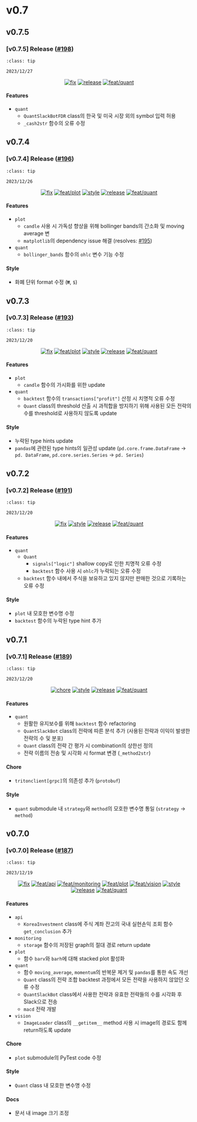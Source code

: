 # v0.7

## v0.7.5

<h3>[v0.7.5] Release (<a href=https://github.com/Zerohertz/zerohertzLib/pull/198>#198</a>)</h3>

```{admonition} Release Date
:class: tip

2023/12/27
```

<p align="center">
<a href="https://github.com/Zerohertz/zerohertzLib/pulls?q=is:pr label:fix"><img src="https://img.shields.io/badge/fix-d73a4a?style=flat-square&logo=github" alt="fix"/></a>
<a href="https://github.com/Zerohertz/zerohertzLib/pulls?q=is:pr label:release"><img src="https://img.shields.io/badge/release-00FF00?style=flat-square&logo=github" alt="release"/></a>
<a href="https://github.com/Zerohertz/zerohertzLib/pulls?q=is:pr label:feat/quant"><img src="https://img.shields.io/badge/feat/quant-ededed?style=flat-square&logo=github" alt="feat/quant"/></a>
</p>


<h4>Features</h4>

+ `quant`
  + `QuantSlackBotFDR` class의 한국 및 미국 시장 외의 symbol 입력 허용
  + `_cash2str` 함수의 오류 수정

## v0.7.4

<h3>[v0.7.4] Release (<a href=https://github.com/Zerohertz/zerohertzLib/pull/196>#196</a>)</h3>

```{admonition} Release Date
:class: tip

2023/12/26
```

<p align="center">
<a href="https://github.com/Zerohertz/zerohertzLib/pulls?q=is:pr label:fix"><img src="https://img.shields.io/badge/fix-d73a4a?style=flat-square&logo=github" alt="fix"/></a>
<a href="https://github.com/Zerohertz/zerohertzLib/pulls?q=is:pr label:feat/plot"><img src="https://img.shields.io/badge/feat/plot-968B14?style=flat-square&logo=github" alt="feat/plot"/></a>
<a href="https://github.com/Zerohertz/zerohertzLib/pulls?q=is:pr label:style"><img src="https://img.shields.io/badge/style-03A17F?style=flat-square&logo=github" alt="style"/></a>
<a href="https://github.com/Zerohertz/zerohertzLib/pulls?q=is:pr label:release"><img src="https://img.shields.io/badge/release-00FF00?style=flat-square&logo=github" alt="release"/></a>
<a href="https://github.com/Zerohertz/zerohertzLib/pulls?q=is:pr label:feat/quant"><img src="https://img.shields.io/badge/feat/quant-ededed?style=flat-square&logo=github" alt="feat/quant"/></a>
</p>


<h4>Features</h4>

+ `plot`
  + `candle` 사용 시 가독성 향상을 위해 bollinger bands의 간소화 및 moving average 변
  + `matplotlib`의 dependency issue 해결 (resolves: <a href="https://github.com/Zerohertz/zerohertzLib/issues/195">#195</a>)
+ `quant`
  + `bollinger_bands` 함수의 `ohlc` 변수 기능 수정

<h4>Style</h4>

+ 화폐 단위 format 수정 (`₩`, `$`)

## v0.7.3

<h3>[v0.7.3] Release (<a href=https://github.com/Zerohertz/zerohertzLib/pull/193>#193</a>)</h3>

```{admonition} Release Date
:class: tip

2023/12/20
```

<p align="center">
<a href="https://github.com/Zerohertz/zerohertzLib/pulls?q=is:pr label:fix"><img src="https://img.shields.io/badge/fix-d73a4a?style=flat-square&logo=github" alt="fix"/></a>
<a href="https://github.com/Zerohertz/zerohertzLib/pulls?q=is:pr label:feat/plot"><img src="https://img.shields.io/badge/feat/plot-968B14?style=flat-square&logo=github" alt="feat/plot"/></a>
<a href="https://github.com/Zerohertz/zerohertzLib/pulls?q=is:pr label:style"><img src="https://img.shields.io/badge/style-03A17F?style=flat-square&logo=github" alt="style"/></a>
<a href="https://github.com/Zerohertz/zerohertzLib/pulls?q=is:pr label:release"><img src="https://img.shields.io/badge/release-00FF00?style=flat-square&logo=github" alt="release"/></a>
<a href="https://github.com/Zerohertz/zerohertzLib/pulls?q=is:pr label:feat/quant"><img src="https://img.shields.io/badge/feat/quant-ededed?style=flat-square&logo=github" alt="feat/quant"/></a>
</p>


<h4>Features</h4>

+ `plot`
  + `candle` 함수의 가시화를 위한 update
+ `quant`
  + `backtest` 함수의 `transactions["profit"]` 산정 시 치명적 오류 수정
  + `Quant` class의 threshold 산출 시 과적합을 방지하기 위해 사용된 모든 전략의 수를 threshold로  사용하지 않도록 update

<h4>Style</h4>

+ 누락된 type hints update
+ `pandas`에 관련된 type hints의 일관성 update (`pd.core.frame.DataFrame` → `pd. DataFrame`, `pd.core.series.Series` → `pd. Series`)

## v0.7.2

<h3>[v0.7.2] Release (<a href=https://github.com/Zerohertz/zerohertzLib/pull/191>#191</a>)</h3>

```{admonition} Release Date
:class: tip

2023/12/20
```

<p align="center">
<a href="https://github.com/Zerohertz/zerohertzLib/pulls?q=is:pr label:fix"><img src="https://img.shields.io/badge/fix-d73a4a?style=flat-square&logo=github" alt="fix"/></a>
<a href="https://github.com/Zerohertz/zerohertzLib/pulls?q=is:pr label:style"><img src="https://img.shields.io/badge/style-03A17F?style=flat-square&logo=github" alt="style"/></a>
<a href="https://github.com/Zerohertz/zerohertzLib/pulls?q=is:pr label:release"><img src="https://img.shields.io/badge/release-00FF00?style=flat-square&logo=github" alt="release"/></a>
<a href="https://github.com/Zerohertz/zerohertzLib/pulls?q=is:pr label:feat/quant"><img src="https://img.shields.io/badge/feat/quant-ededed?style=flat-square&logo=github" alt="feat/quant"/></a>
</p>


<h4>Features</h4>

+ `quant`
  + `Quant`
    + `signals["logic"]` shallow copy로 인한 치명적 오류 수정
    + `backtest` 함수 사용 시 `ohlc`가 누락되는 오류 수정
  + `backtest` 함수 내에서 주식을 보유하고 있지 않지만 판매한 것으로 기록하는 오류 수정

<h4>Style</h4>

+ `plot` 내 모호한 변수명 수정
+ `backtest` 함수의 누락된 type hint 추가

## v0.7.1

<h3>[v0.7.1] Release (<a href=https://github.com/Zerohertz/zerohertzLib/pull/189>#189</a>)</h3>

```{admonition} Release Date
:class: tip

2023/12/20
```

<p align="center">
<a href="https://github.com/Zerohertz/zerohertzLib/pulls?q=is:pr label:chore"><img src="https://img.shields.io/badge/chore-fef2c0?style=flat-square&logo=github" alt="chore"/></a>
<a href="https://github.com/Zerohertz/zerohertzLib/pulls?q=is:pr label:style"><img src="https://img.shields.io/badge/style-03A17F?style=flat-square&logo=github" alt="style"/></a>
<a href="https://github.com/Zerohertz/zerohertzLib/pulls?q=is:pr label:release"><img src="https://img.shields.io/badge/release-00FF00?style=flat-square&logo=github" alt="release"/></a>
<a href="https://github.com/Zerohertz/zerohertzLib/pulls?q=is:pr label:feat/quant"><img src="https://img.shields.io/badge/feat/quant-ededed?style=flat-square&logo=github" alt="feat/quant"/></a>
</p>


<h4>Features</h4>

+ `quant`
  + 원활한 유지보수를 위해 `backtest` 함수 refactoring
  + `QuantSlackBot` class의 전략에 따른 분석 추가 (사용된 전략과 이익이 발생한 전략의 수 및 분포)
  + `Quant` class의 전략 간 평가 시 combination의 상한선 정의
  + 전략 이름의 전송 및 시각화 시 format 변경 (`_method2str`)

<h4>Chore</h4>

+ `tritonclient[grpc]`의 의존성 추가 (`protobuf`)

<h4>Style</h4>

+ `quant` submodule 내 `strategy`와 `method`의 모호한 변수명 통일 (`strategy` → `method`)

## v0.7.0

<h3>[v0.7.0] Release (<a href=https://github.com/Zerohertz/zerohertzLib/pull/187>#187</a>)</h3>

```{admonition} Release Date
:class: tip

2023/12/19
```

<p align="center">
<a href="https://github.com/Zerohertz/zerohertzLib/pulls?q=is:pr label:fix"><img src="https://img.shields.io/badge/fix-d73a4a?style=flat-square&logo=github" alt="fix"/></a>
<a href="https://github.com/Zerohertz/zerohertzLib/pulls?q=is:pr label:feat/api"><img src="https://img.shields.io/badge/feat/api-541B9A?style=flat-square&logo=github" alt="feat/api"/></a>
<a href="https://github.com/Zerohertz/zerohertzLib/pulls?q=is:pr label:feat/monitoring"><img src="https://img.shields.io/badge/feat/monitoring-31395C?style=flat-square&logo=github" alt="feat/monitoring"/></a>
<a href="https://github.com/Zerohertz/zerohertzLib/pulls?q=is:pr label:feat/plot"><img src="https://img.shields.io/badge/feat/plot-968B14?style=flat-square&logo=github" alt="feat/plot"/></a>
<a href="https://github.com/Zerohertz/zerohertzLib/pulls?q=is:pr label:feat/vision"><img src="https://img.shields.io/badge/feat/vision-D1F9CB?style=flat-square&logo=github" alt="feat/vision"/></a>
<a href="https://github.com/Zerohertz/zerohertzLib/pulls?q=is:pr label:style"><img src="https://img.shields.io/badge/style-03A17F?style=flat-square&logo=github" alt="style"/></a>
<a href="https://github.com/Zerohertz/zerohertzLib/pulls?q=is:pr label:release"><img src="https://img.shields.io/badge/release-00FF00?style=flat-square&logo=github" alt="release"/></a>
<a href="https://github.com/Zerohertz/zerohertzLib/pulls?q=is:pr label:feat/quant"><img src="https://img.shields.io/badge/feat/quant-ededed?style=flat-square&logo=github" alt="feat/quant"/></a>
</p>


<h4>Features</h4>

+ `api`
  + `KoreaInvestment` class에 주식 계좌 잔고의 국내 실현손익 조회 함수 `get_conclusion` 추가
+ `monitoring`
  + `storage` 함수의 저장된 graph의 절대 경로 return update
+ `plot`
  + 함수 `barv`와 `barh`에 대해 stacked plot 활성화
+ `quant`
  + 함수 `moving_average`, `momentum`의 반복문 제거 및 `pandas`를 통한 속도 개선
  + `Quant` class의 전략 조합 backtest 과정에서 모든 전략을 사용하지 않았던 오류 수정
  + `QuantSlackBot` class에서 사용한 전략과 유효한 전략들의 수를 시각화 후 Slack으로 전송
  + `macd` 전략 개발
+ `vision`
  + `ImageLoader` class의 `__getitem__` method 사용 시 image의 경로도 함께 return하도록 update

<h4>Chore</h4>

+ `plot` submodule의 PyTest code 수정

<h4>Style</h4>

+ `Quant` class 내 모호한 변수명 수정

<h4>Docs</h4>

+ 문서 내 image 크기 조정

